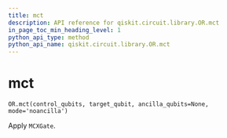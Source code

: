 ```yaml
---
title: mct
description: API reference for qiskit.circuit.library.OR.mct
in_page_toc_min_heading_level: 1
python_api_type: method
python_api_name: qiskit.circuit.library.OR.mct
---
```


# mct

<span id="qiskit.circuit.library.OR.mct" />

`OR.mct(control_qubits, target_qubit, ancilla_qubits=None, mode='noancilla')`

Apply `MCXGate`.

